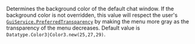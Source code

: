 Determines the background color of the default chat window. If the
background color is not overridden, this value will respect the user's
[`GuiService.PreferredTransparency`](https://create.roblox.com/docs/reference/engine/classes/GuiService#PreferredTransparency) by making the menu more gray as
the transparency of the menu decreases. Default value is
`Datatype.Color3|Color3.new(25,27,29)`.
